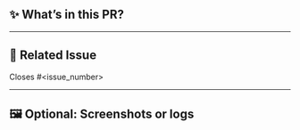 ## ✨ What’s in this PR?

<!--Short summary of what you did and why.-->

---

## 🧩 Related Issue

<!--(if applicable)-->
Closes #<issue_number> 

---

## 🖼️ Optional: Screenshots or logs

<!--If helpful, drop them here-->
